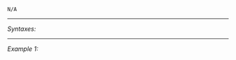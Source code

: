 `N/A`


---
*Syntaxes:*

<!-- [] call `BIS_fnc_showRespawnMenuInventoryLimitRefresh` -->

---
*Example 1:*

<!-- 
```sqf
[] call BIS_fnc_showRespawnMenuInventoryLimitRefresh;
``` -->